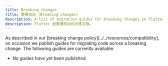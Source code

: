 ```yaml
---
title: Breaking changes
title: 重要改动 (Breaking changes)
description: A list of migration guides for breaking changes in Flutter.
description: Flutter 里重要改动的迁移文档。
---
```


As described in our [breaking change
policy][../../resources/compatibility], on occasion we publish guides
for migrating code across a breaking change. The following guides are
currently available:

 * _No guides have yet been published._
